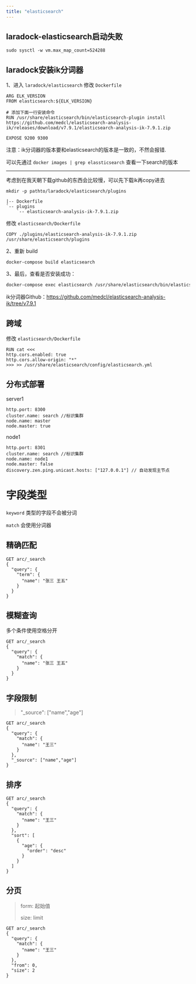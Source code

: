 ```yaml
---
title: "elasticsearch"
---
```


## laradock-elasticsearch启动失败

```
sudo sysctl -w vm.max_map_count=524288
```



## laradock安装ik分词器

1、进入 `laradock/elasticsearch` 修改 `Dockerfile` 

```
ARG ELK_VERSION
FROM elasticsearch:${ELK_VERSION}

# 添加下面一行安装命令
RUN /usr/share/elasticsearch/bin/elasticsearch-plugin install https://github.com/medcl/elasticsearch-analysis-ik/releases/download/v7.9.1/elasticsearch-analysis-ik-7.9.1.zip

EXPOSE 9200 9300
```

注意：ik分词器的版本要和elasticsearch的版本是一致的，不然会报错.

可以先通过 `docker images | grep elassticsearch` 查看一下search的版本

---

考虑到在我天朝下载github的东西会比较慢，可以先下载ik再copy进去

```
mkdir -p pathto/laradock/elasticsearch/plugins

|-- Dockerfile
`-- plugins
    `-- elasticsearch-analysis-ik-7.9.1.zip

```

修改 `elasticsearch/Dockerfile` 

```
COPY ./plugins/elasticsearch-analysis-ik-7.9.1.zip /usr/share/elasticsearch/plugins
```

2、重新 build

```
docker-compose build elasticsearch
```

3、最后，查看是否安装成功：

```bash
docker-compose exec elasticsearch /usr/share/elasticsearch/bin/elasticsearch-plugin list
```

ik分词器Github：https://github.com/medcl/elasticsearch-analysis-ik/tree/v7.9.1

## 跨域

修改 `elasticsearch/Dockerfile`

```
RUN cat <<<
http.cors.enabled: true
http.cors.allow-origin: "*"
>>> >> /usr/share/elasticsearch/config/elasticsearch.yml
```

## 分布式部署

server1

```
http.port: 8300
cluster.name: search //标识集群
node.name: master
node.master: true
```

node1

```
http.port: 8301
cluster.name: search //标识集群
node.name: node1
node.master: false
discovery.zen.ping.unicast.hosts: ["127.0.0.1"] // 自动发现主节点
```





# 字段类型

`keyword` 类型的字段不会被分词

`match` 会使用分词器

## 精确匹配

```
GET arc/_search
{
  "query": {
    "term": {
      "name": "张三 王五"
    }
  }
}
```

## 模糊查询

 多个条件使用空格分开

```
GET arc/_search
{
  "query": {
    "match": {
      "name": "张三 王五"
    }
  }
}
```

## 字段限制

> "_source": ["name","age"]

```
GET arc/_search
{
  "query": {
    "match": {
      "name": "王三"
    }
  },
  "_source": ["name","age"]
}
```

## 排序

```
GET arc/_search
{
  "query": {
    "match": {
      "name": "王三"
    }
  },
  "sort": [
    {
      "age": {
        "order": "desc"
      }
    }
  ]
}
```

## 分页

> form: 起始值
>
> size: limit

```
GET arc/_search
{
  "query": {
    "match": {
      "name": "王三"
    }
  },
  "from": 0,
  "size": 2
}
```

